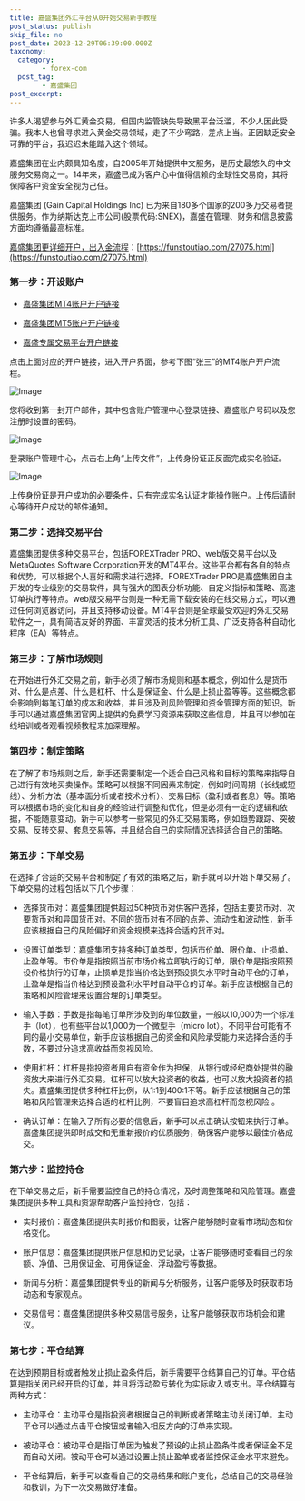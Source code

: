 ```yaml
---
title: 嘉盛集团外汇平台从0开始交易新手教程
post_status: publish
skip_file: no
post_date: 2023-12-29T06:39:00.000Z
taxonomy:
  category:
        - forex-com
  post_tag:
        - 嘉盛集团
post_excerpt: 
---
```

许多人渴望参与外汇黄金交易，但国内监管缺失导致黑平台泛滥，不少人因此受骗。我本人也曾寻求进入黄金交易领域，走了不少弯路，差点上当。正因缺乏安全可靠的平台，我迟迟未能踏入这个领域。

嘉盛集团在业内颇具知名度，自2005年开始提供中文服务，是历史最悠久的中文服务交易商之一。14年来，嘉盛已成为客户心中值得信赖的全球性交易商，其将保障客户资金安全视为己任。

嘉盛集团 (Gain Capital Holdings Inc) 已为来自180多个国家的200多万交易者提供服务。作为纳斯达克上市公司(股票代码:SNEX)，嘉盛在管理、财务和信息披露方面均遵循最高标准。

[嘉盛集团更详细开户，出入金流程](https://funstoutiao.com/27075.html)：[https://funstoutiao.com/27075.html](https://funstoutiao.com/27075.html)

### 第一步：开设账户

* [嘉盛集团MT4账户开户链接](https://s.ssgg.net/jsmt4)

* [嘉盛集团MT5账户开户链接](https://s.ssgg.net/jsmt5)

* [嘉盛专属交易平台开户链接](https://s.ssgg.net/js)

点击上面对应的开户链接，进入开户界面，参考下图“张三”的MT4账户开户流程。

![Image](https://prod-files-secure.s3.us-west-2.amazonaws.com/39ed1227-6d7d-4570-be36-9ccd4a2c4241/7a167aea-686b-400d-af59-4e18eb607a40/640.png?X-Amz-Algorithm=AWS4-HMAC-SHA256&X-Amz-Content-Sha256=UNSIGNED-PAYLOAD&X-Amz-Credential=ASIAZI2LB46666P7PRM6%2F20250930%2Fus-west-2%2Fs3%2Faws4_request&X-Amz-Date=20250930T101308Z&X-Amz-Expires=3600&X-Amz-Security-Token=IQoJb3JpZ2luX2VjEGEaCXVzLXdlc3QtMiJIMEYCIQDe18ujHEWuyWCL89TPiP0SH3Y1s%2BTTCXQBNvX3IGNfHAIhAJNVx2vtYtMvvoVKnB3Ag9aC6av16fKBZBQr87%2BhWDU9KogECOr%2F%2F%2F%2F%2F%2F%2F%2F%2F%2FwEQABoMNjM3NDIzMTgzODA1Igx6AkT6FPwTcMqo%2FGUq3APCDRcoMFL1r3fsflVvVjWwQgw2fAN29%2FLfc6gM3XrRJA7icYTfi4PHrd%2BXLzjV42K%2FdRbSME2Umk18yVesP6oGvZR6Ick0XxVi7GaLX6pPjflkybQd%2FKRcSfC7hYlZV%2F5D47IxFzG0SC3hONnK1XplAOXDt65YS26uZ29Q11KbrBzTCM2aZ%2BrCzfulkbT78Twe0s8Rx9%2FOn3OKFekMqPuNmqMersr40tG1stq195rp%2BganynxY6%2FJRXpdiqky8wT8SAC8VvGpKxaOVlCiwBKC4IUEPNwX%2By6HGxVvTe7KkN7Zcl4Oug0n%2BiONhIxvelfY9m2PVMpZs5fth7QxGjkkbn5v1zi%2BOCKPCOcvDwEzWR%2FzEkaNyfXfM108ulZuYScFOHkLuK58LHyOKkpkf0jj6MTy60%2BRI0jQS30baKSvqSHyiTvl9vmWPDKLL8R99sSSmwch51u6Db7V3PAzxiOTxUUM4y6ECtrcRjOIlOUPpFN%2FkOfk%2F6HeGx0vsomvA4yiSa7QXst4PAvD4JeXm0slDnQibm5OQ2yptQdsHjpREoGtZa4wz85EOAqSI0alItUEJ7glmdxkxIHARZLQp0c1giSusmxIlouLg1N0fj1zQ9bPyjUIgCVmb5sFVQDDxv%2B7GBjqkAV4XIrBwsrPKptlKCTpw8iCIYCMnyCrbhBk1Y%2F9kN%2BG%2Fo7za3mZFCAXIg7RcAV4ZjSLV2Ct5hTZmO0l9xlRZBiIrO996JKM2jZfHoRiNRrpsMADAu9z28apoSeDFWc3ELeasy3mOKo6qLahVyNkPoJPAsNK%2F1RIX6zKCLTxnCn5UrpSuPHgRPkcNS%2FuT%2FwpxU8Ro9BYQYJ%2BGTd49pkR17XgFqUf%2B&X-Amz-Signature=77b6446a703777ea27fbf04e2ac6414df3043744fcfb8481e48c95b1d0e18512&X-Amz-SignedHeaders=host&x-amz-checksum-mode=ENABLED&x-id=GetObject)

您将收到第一封开户邮件，其中包含账户管理中心登录链接、嘉盛账户号码以及您注册时设置的密码。

![Image](https://prod-files-secure.s3.us-west-2.amazonaws.com/39ed1227-6d7d-4570-be36-9ccd4a2c4241/eaa1c6b3-2877-4284-a0e1-530e222c27fb/image.png?X-Amz-Algorithm=AWS4-HMAC-SHA256&X-Amz-Content-Sha256=UNSIGNED-PAYLOAD&X-Amz-Credential=ASIAZI2LB46666P7PRM6%2F20250930%2Fus-west-2%2Fs3%2Faws4_request&X-Amz-Date=20250930T101308Z&X-Amz-Expires=3600&X-Amz-Security-Token=IQoJb3JpZ2luX2VjEGEaCXVzLXdlc3QtMiJIMEYCIQDe18ujHEWuyWCL89TPiP0SH3Y1s%2BTTCXQBNvX3IGNfHAIhAJNVx2vtYtMvvoVKnB3Ag9aC6av16fKBZBQr87%2BhWDU9KogECOr%2F%2F%2F%2F%2F%2F%2F%2F%2F%2FwEQABoMNjM3NDIzMTgzODA1Igx6AkT6FPwTcMqo%2FGUq3APCDRcoMFL1r3fsflVvVjWwQgw2fAN29%2FLfc6gM3XrRJA7icYTfi4PHrd%2BXLzjV42K%2FdRbSME2Umk18yVesP6oGvZR6Ick0XxVi7GaLX6pPjflkybQd%2FKRcSfC7hYlZV%2F5D47IxFzG0SC3hONnK1XplAOXDt65YS26uZ29Q11KbrBzTCM2aZ%2BrCzfulkbT78Twe0s8Rx9%2FOn3OKFekMqPuNmqMersr40tG1stq195rp%2BganynxY6%2FJRXpdiqky8wT8SAC8VvGpKxaOVlCiwBKC4IUEPNwX%2By6HGxVvTe7KkN7Zcl4Oug0n%2BiONhIxvelfY9m2PVMpZs5fth7QxGjkkbn5v1zi%2BOCKPCOcvDwEzWR%2FzEkaNyfXfM108ulZuYScFOHkLuK58LHyOKkpkf0jj6MTy60%2BRI0jQS30baKSvqSHyiTvl9vmWPDKLL8R99sSSmwch51u6Db7V3PAzxiOTxUUM4y6ECtrcRjOIlOUPpFN%2FkOfk%2F6HeGx0vsomvA4yiSa7QXst4PAvD4JeXm0slDnQibm5OQ2yptQdsHjpREoGtZa4wz85EOAqSI0alItUEJ7glmdxkxIHARZLQp0c1giSusmxIlouLg1N0fj1zQ9bPyjUIgCVmb5sFVQDDxv%2B7GBjqkAV4XIrBwsrPKptlKCTpw8iCIYCMnyCrbhBk1Y%2F9kN%2BG%2Fo7za3mZFCAXIg7RcAV4ZjSLV2Ct5hTZmO0l9xlRZBiIrO996JKM2jZfHoRiNRrpsMADAu9z28apoSeDFWc3ELeasy3mOKo6qLahVyNkPoJPAsNK%2F1RIX6zKCLTxnCn5UrpSuPHgRPkcNS%2FuT%2FwpxU8Ro9BYQYJ%2BGTd49pkR17XgFqUf%2B&X-Amz-Signature=2ee6e8bd991025b7c1bfba937d23f623a768ba22610856fd483023822bdf5e22&X-Amz-SignedHeaders=host&x-amz-checksum-mode=ENABLED&x-id=GetObject)

登录账户管理中心，点击右上角“上传文件”，上传身份证正反面完成实名验证。

![Image](https://prod-files-secure.s3.us-west-2.amazonaws.com/39ed1227-6d7d-4570-be36-9ccd4a2c4241/54090639-09fc-46b4-a135-e0289f707147/image.png?X-Amz-Algorithm=AWS4-HMAC-SHA256&X-Amz-Content-Sha256=UNSIGNED-PAYLOAD&X-Amz-Credential=ASIAZI2LB46666P7PRM6%2F20250930%2Fus-west-2%2Fs3%2Faws4_request&X-Amz-Date=20250930T101308Z&X-Amz-Expires=3600&X-Amz-Security-Token=IQoJb3JpZ2luX2VjEGEaCXVzLXdlc3QtMiJIMEYCIQDe18ujHEWuyWCL89TPiP0SH3Y1s%2BTTCXQBNvX3IGNfHAIhAJNVx2vtYtMvvoVKnB3Ag9aC6av16fKBZBQr87%2BhWDU9KogECOr%2F%2F%2F%2F%2F%2F%2F%2F%2F%2FwEQABoMNjM3NDIzMTgzODA1Igx6AkT6FPwTcMqo%2FGUq3APCDRcoMFL1r3fsflVvVjWwQgw2fAN29%2FLfc6gM3XrRJA7icYTfi4PHrd%2BXLzjV42K%2FdRbSME2Umk18yVesP6oGvZR6Ick0XxVi7GaLX6pPjflkybQd%2FKRcSfC7hYlZV%2F5D47IxFzG0SC3hONnK1XplAOXDt65YS26uZ29Q11KbrBzTCM2aZ%2BrCzfulkbT78Twe0s8Rx9%2FOn3OKFekMqPuNmqMersr40tG1stq195rp%2BganynxY6%2FJRXpdiqky8wT8SAC8VvGpKxaOVlCiwBKC4IUEPNwX%2By6HGxVvTe7KkN7Zcl4Oug0n%2BiONhIxvelfY9m2PVMpZs5fth7QxGjkkbn5v1zi%2BOCKPCOcvDwEzWR%2FzEkaNyfXfM108ulZuYScFOHkLuK58LHyOKkpkf0jj6MTy60%2BRI0jQS30baKSvqSHyiTvl9vmWPDKLL8R99sSSmwch51u6Db7V3PAzxiOTxUUM4y6ECtrcRjOIlOUPpFN%2FkOfk%2F6HeGx0vsomvA4yiSa7QXst4PAvD4JeXm0slDnQibm5OQ2yptQdsHjpREoGtZa4wz85EOAqSI0alItUEJ7glmdxkxIHARZLQp0c1giSusmxIlouLg1N0fj1zQ9bPyjUIgCVmb5sFVQDDxv%2B7GBjqkAV4XIrBwsrPKptlKCTpw8iCIYCMnyCrbhBk1Y%2F9kN%2BG%2Fo7za3mZFCAXIg7RcAV4ZjSLV2Ct5hTZmO0l9xlRZBiIrO996JKM2jZfHoRiNRrpsMADAu9z28apoSeDFWc3ELeasy3mOKo6qLahVyNkPoJPAsNK%2F1RIX6zKCLTxnCn5UrpSuPHgRPkcNS%2FuT%2FwpxU8Ro9BYQYJ%2BGTd49pkR17XgFqUf%2B&X-Amz-Signature=8349ee477d29886f520ef73db991bad23dd9f6ef17e9d4b5a1c4c8da38aa1ec1&X-Amz-SignedHeaders=host&x-amz-checksum-mode=ENABLED&x-id=GetObject)

上传身份证是开户成功的必要条件，只有完成实名认证才能操作账户。上传后请耐心等待开户成功的邮件通知。

### 第二步：选择交易平台

嘉盛集团提供多种交易平台，包括FOREXTrader PRO、web版交易平台以及MetaQuotes Software Corporation开发的MT4平台。这些平台都有各自的特点和优势，可以根据个人喜好和需求进行选择。FOREXTrader PRO是嘉盛集团自主开发的专业级别的交易软件，具有强大的图表分析功能、自定义指标和策略、高速订单执行等特点。web版交易平台则是一种无需下载安装的在线交易方式，可以通过任何浏览器访问，并且支持移动设备。MT4平台则是全球最受欢迎的外汇交易软件之一，具有简洁友好的界面、丰富灵活的技术分析工具、广泛支持各种自动化程序（EA）等特点。

### 第三步：了解市场规则

在开始进行外汇交易之前，新手必须了解市场规则和基本概念，例如什么是货币对、什么是点差、什么是杠杆、什么是保证金、什么是止损止盈等等。这些概念都会影响到每笔订单的成本和收益，并且涉及到风险管理和资金管理方面的知识。新手可以通过嘉盛集团官网上提供的免费学习资源来获取这些信息，并且可以参加在线培训或者观看视频教程来加深理解。

### 第四步：制定策略

在了解了市场规则之后，新手还需要制定一个适合自己风格和目标的策略来指导自己进行有效地买卖操作。策略可以根据不同因素来制定，例如时间周期（长线或短线）、分析方法（基本面分析或者技术分析）、交易目标（盈利或者套息）等。策略可以根据市场的变化和自身的经验进行调整和优化，但是必须有一定的逻辑和依据，不能随意变动。新手可以参考一些常见的外汇交易策略，例如趋势跟踪、突破交易、反转交易、套息交易等，并且结合自己的实际情况选择适合自己的策略。

### 第五步：下单交易

在选择了合适的交易平台和制定了有效的策略之后，新手就可以开始下单交易了。下单交易的过程包括以下几个步骤：

* 选择货币对：嘉盛集团提供超过50种货币对供客户选择，包括主要货币对、次要货币对和异国货币对。不同的货币对有不同的点差、流动性和波动性，新手应该根据自己的风险偏好和资金规模来选择合适的货币对。

* 设置订单类型：嘉盛集团支持多种订单类型，包括市价单、限价单、止损单、止盈单等。市价单是指按照当前市场价格立即执行的订单，限价单是指按照预设价格执行的订单，止损单是指当价格达到预设损失水平时自动平仓的订单，止盈单是指当价格达到预设盈利水平时自动平仓的订单。新手应该根据自己的策略和风险管理来设置合理的订单类型。

* 输入手数：手数是指每笔订单所涉及到的单位数量，一般以10,000为一个标准手（lot），也有些平台以1,000为一个微型手（micro lot）。不同平台可能有不同的最小交易单位，新手应该根据自己的资金和风险承受能力来选择合适的手数，不要过分追求高收益而忽视风险。

* 使用杠杆：杠杆是指投资者用自有资金作为担保，从银行或经纪商处提供的融资放大来进行外汇交易。杠杆可以放大投资者的收益，也可以放大投资者的损失。嘉盛集团提供多种杠杆比例，从1:1到400:1不等。新手应该根据自己的策略和风险管理来选择合适的杠杆比例，不要盲目追求高杠杆而忽视风险 。

* 确认订单：在输入了所有必要的信息后，新手可以点击确认按钮来执行订单。嘉盛集团提供即时成交和无重新报价的优质服务，确保客户能够以最佳价格成交。

### 第六步：监控持仓

在下单交易之后，新手需要监控自己的持仓情况，及时调整策略和风险管理。嘉盛集团提供多种工具和资源帮助客户监控持仓，包括：

* 实时报价：嘉盛集团提供实时报价和图表，让客户能够随时查看市场动态和价格变化。

* 账户信息：嘉盛集团提供账户信息和历史记录，让客户能够随时查看自己的余额、净值、已用保证金、可用保证金、浮动盈亏等数据。

* 新闻与分析：嘉盛集团提供专业的新闻与分析服务，让客户能够及时获取市场动态和专家观点。

* 交易信号：嘉盛集团提供多种交易信号服务，让客户能够获取市场机会和建议。

### 第七步：平仓结算

在达到预期目标或者触发止损止盈条件后，新手需要平仓结算自己的订单。平仓结算是指关闭已经开启的订单，并且将浮动盈亏转化为实际收入或支出。平仓结算有两种方式：

* 主动平仓：主动平仓是指投资者根据自己的判断或者策略主动关闭订单。主动平仓可以通过点击平仓按钮或者输入相反方向的订单来实现。

* 被动平仓：被动平仓是指订单因为触发了预设的止损止盈条件或者保证金不足而自动关闭。被动平仓可以通过设置止损止盈单或者监控保证金水平来避免。

* 平仓结算后，新手可以查看自己的交易结果和账户变化，总结自己的交易经验和教训，为下一次交易做好准备。